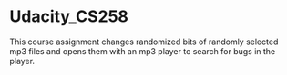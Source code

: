 Udacity_CS258
=============
This course assignment changes randomized bits of randomly selected mp3 files and opens them with an mp3 player to search for bugs in the player.
